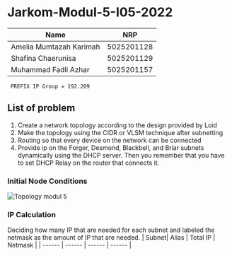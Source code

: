 # Jarkom-Modul-5-I05-2022
| Name | NRP |
| ------ | ------ |
| Amelia Mumtazah Karimah | 5025201128 |
| Shafina Chaerunisa | 5025201129 |
| Muhammad Fadli Azhar | 5025201157 |

``` PREFIX IP Group = 192.209```

## List of problem
1. Create a network topology according to the design provided by Loid
2. Make the topology using the CIDR or VLSM technique after subnetting
3. Routing so that every device on the network can be connected
4. Provide ip on the Forger, Desmond, Blackbell, and Briar subnets dynamically using the DHCP server. Then you remember that you have to set DHCP Relay on the router that connects it.

### Initial Node Conditions
![Topology modul 5](https://user-images.githubusercontent.com/112918215/206858332-4a0fc080-05a5-42d4-9691-f85cdfd8e6af.jpeg)

### IP Calculation
Deciding how many IP that are needed for each subnet and labeled the netmask as the amount of IP that are needed.
| Subnet| Alias | Total IP | Netmask | 
| ------ | ------ | ------ | ------ |
